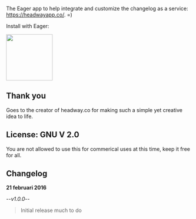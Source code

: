 The Eager app to help integrate and customize the changelog as a service: https://headwayapp.co/. =)

Install with Eager:

<a href="https://eager.io/app/headway/install?source=button">
  <img src="https://install.eager.io/install-button.png" border="0" width="126">
</a>

## Thank you

Goes to the creator of headway.co for making such a simple yet creative idea to life. 

## License: GNU V 2.0

You are not allowed to use this for commerical uses at this time, keep it free for all. 

## Changelog 

**21 februari 2016**

--*v1.0.0*--
> Initial release much to do

